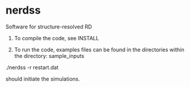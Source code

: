 # nerdss
Software for structure-resolved RD

1. To compile the code, see INSTALL

2. To run the code, examples files can be found in the directories within the directory: 
sample_inputs

./nerdss -r restart.dat

should initiate the simulations. 
